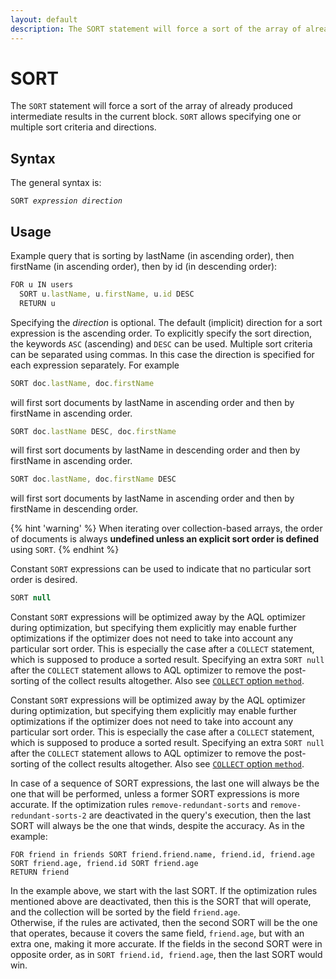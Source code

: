 ```yaml
---
layout: default
description: The SORT statement will force a sort of the array of already producedintermediate results in the current block
---
```


SORT
====

The `SORT` statement will force a sort of the array of already produced
intermediate results in the current block. `SORT` allows specifying one or
multiple sort criteria and directions.

Syntax
------

The general syntax is:

<pre><code>SORT <em>expression</em> <em>direction</em></code></pre>

Usage
-----

Example query that is sorting by lastName (in ascending order), then firstName
(in ascending order), then by id (in descending order):

```js
FOR u IN users
  SORT u.lastName, u.firstName, u.id DESC
  RETURN u
```

Specifying the *direction* is optional. The default (implicit) direction for a
sort expression is the ascending order. To explicitly specify the sort direction, 
the keywords `ASC` (ascending) and `DESC` can be used. Multiple sort criteria can be
separated using commas. In this case the direction is specified for each
expression separately. For example

```js
SORT doc.lastName, doc.firstName
```

will first sort documents by lastName in ascending order and then by
firstName in ascending order.

```js
SORT doc.lastName DESC, doc.firstName
```

will first sort documents by lastName in descending order and then by
firstName in ascending order.

```js
SORT doc.lastName, doc.firstName DESC
```

will first sort documents by lastName in ascending order and then by
firstName in descending order.


{% hint 'warning' %}
When iterating over collection-based arrays, the order of documents is
always **undefined unless an explicit sort order is defined** using `SORT`.
{% endhint %}

Constant `SORT` expressions can be used to indicate that no particular
sort order is desired.

```js
SORT null
```

Constant `SORT` expressions will be optimized away by the AQL
optimizer during optimization, but specifying them explicitly may enable further
optimizations if the optimizer does not need to take into account any particular
sort order. This is especially the case after a `COLLECT` statement, which is 
supposed to produce a sorted result. Specifying an extra `SORT null` after the
`COLLECT` statement allows to AQL optimizer to remove the post-sorting of the
collect results altogether. Also see [`COLLECT` option `method`](operations-collect.html#method).

Constant `SORT` expressions will be optimized away by the AQL
optimizer during optimization, but specifying them explicitly may enable further
optimizations if the optimizer does not need to take into account any particular
sort order. This is especially the case after a `COLLECT` statement, which is
supposed to produce a sorted result. Specifying an extra `SORT null` after the
`COLLECT` statement allows to AQL optimizer to remove the post-sorting of the
collect results altogether. Also see [`COLLECT` option `method`](operations-collect.html#method).

In case of a sequence of SORT expressions, the last one will always be the one
that will be performed, unless a former SORT expressions is more accurate.
If the optimization rules `remove-redundant-sorts` and `remove-redundant-sorts-2`
are deactivated in the query's execution, then the last SORT will always be the one
that winds, despite the accuracy.
As in the example:
```aql
FOR friend in friends SORT friend.friend.name, friend.id, friend.age 
SORT friend.age, friend.id SORT friend.age
RETURN friend
```
In the example above, we start with the last SORT. If the optimization rules
mentioned above are deactivated, then this is the SORT that will operate, and
the collection will be sorted by the field `friend.age`.        
Otherwise, if the rules are activated, then the second SORT will be the one that
operates, because it covers the same field, `friend.age`, but with an extra one,
making it more accurate. If the fields in the second SORT were in opposite order,
as in `SORT friend.id, friend.age`, then the last SORT would win.

